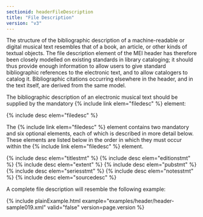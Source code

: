 ```yaml
---
sectionid: headerFileDescription
title: "File Description"
version: "v3"
---
```


The structure of the bibliographic description of a machine-readable or digital musical
text
resembles that of a book, an article, or other kinds of textual objects. The file
description
element of the MEI header has therefore been closely modelled on existing standards
in library
cataloging; it should thus provide enough information to allow users to give standard
bibliographic references to the electronic text, and to allow catalogers to catalog
it.
Bibliographic citations occurring elsewhere in the header, and in the text itself,
are derived
from the same model.

The bibliographic description of an electronic musical text should be supplied by
the
mandatory {% include link elem="filedesc" %} element:



{% include desc elem="filedesc" %}




The {% include link elem="filedesc" %} element contains two mandatory and six optional elements,
each of which is described in more detail below. These elements are listed below in
the order
in which they must occur within the {% include link elem="filedesc" %} element.



{% include desc elem="titlestmt" %}
{% include desc elem="editionstmt" %}
{% include desc elem="extent" %}
{% include desc elem="pubstmt" %}
{% include desc elem="seriesstmt" %}
{% include desc elem="notesstmt" %}
{% include desc elem="sourcedesc" %}




A complete file description will resemble the following example:

{% include plainExample.html example="examples/header/header-sample019.xml" valid="false" version=page.version %}

